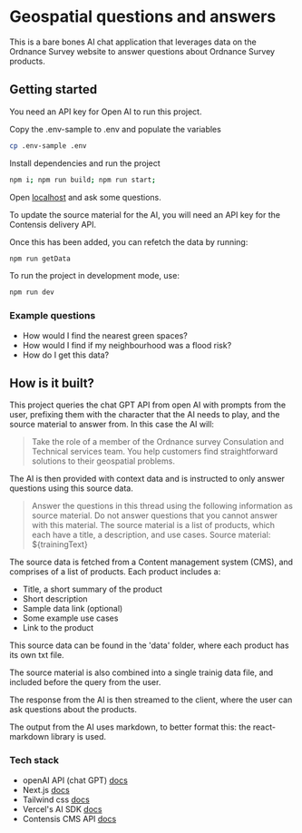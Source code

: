 # Geospatial questions and answers

This is a bare bones AI chat application that leverages data on the Ordnance Survey website to answer questions about Ordnance Survey products.

## Getting started

You need an API key for Open AI to run this project.

Copy the .env-sample to .env and populate the variables

```bash
cp .env-sample .env
```

Install dependencies and run the project

```bash
npm i; npm run build; npm run start;
```

Open [localhost](http://localhost:3000/) and ask some questions.

To update the source material for the AI, you will need an API key for the Contensis delivery API.

Once this has been added, you can refetch the data by running:

```bash
npm run getData
```

To run the project in development mode, use:

```bash
npm run dev
```

### Example questions

- How would I find the nearest green spaces?
- How would I find if my neighbourhood was a flood risk?
- How do I get this data?

## How is it built?

This project queries the chat GPT API from open AI with prompts from the user, prefixing them with the character that the AI needs to play, and the source material to answer from. In this case the AI will:

> Take the role of a member of the Ordnance survey Consulation and Technical services team. You help customers find straightforward solutions to their geospatial problems.

The AI is then provided with context data and is instructed to only answer questions using this source data.

> Answer the questions in this thread using the following information as source material. Do not answer questions that you cannot answer with this material. The source material is a list of products, which each have a title, a description, and use cases. Source material: ${trainingText}

The source data is fetched from a Content management system (CMS), and comprises of a list of products. Each product includes a:

- Title, a short summary of the product
- Short description
- Sample data link (optional)
- Some example use cases
- Link to the product

This source data can be found in the 'data' folder, where each product has its own txt file.

The source material is also combined into a single trainig data file, and included before the query from the user.

The response from the AI is then streamed to the client, where the user can ask questions about the products.

The output from the AI uses markdown, to better format this: the react-markdown library is used.

### Tech stack

- openAI API (chat GPT) [docs](https://platform.openai.com/docs/libraries/typescript-javascript-library)
- Next.js [docs](https://nextjs.org/docs)
- Tailwind css [docs](https://tailwindcss.com/docs/installation)
- Vercel's AI SDK [docs](https://sdk.vercel.ai/)
- Contensis CMS API [docs](https://www.contensis.com/help-and-docs/apis/delivery-http)
